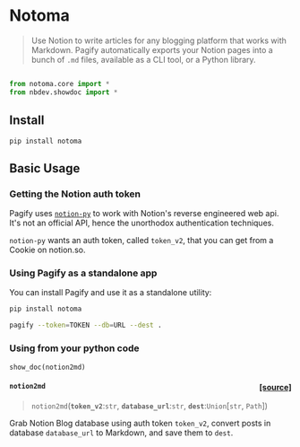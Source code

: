 # Notoma
> Use Notion to write articles for any blogging platform that works with Markdown. Pagify automatically exports your Notion pages into a bunch of `.md` files, available as a CLI tool, or a Python library.


```python

from notoma.core import *
from nbdev.showdoc import *
```

## Install

`pip install notoma`

## Basic Usage

### Getting the Notion auth token

Pagify uses [`notion-py`](https://github.com/jamalex/notion-py) to work with Notion's reverse engineered web api. It's not an official API, hence the unorthodox authentication techniques. 

`notion-py` wants an auth token, called `token_v2`, that you can get from a Cookie on notion.so.

### Using Pagify as a standalone app

You can install Pagify and use it as a standalone utility:

```bash
pip install notoma

pagify --token=TOKEN --db=URL --dest .

```

### Using from your python code

```python
show_doc(notion2md)
```


<h4 id="notion2md" class="doc_header"><code>notion2md</code><a href="https://github.com/xnutsive/pagify/tree/master/pagify/core.py#L73" class="source_link" style="float:right">[source]</a></h4>

> <code>notion2md</code>(**`token_v2`**:`str`, **`database_url`**:`str`, **`dest`**:`Union`\[`str`, `Path`\])

Grab Notion Blog database using auth token `token_v2`,
convert posts in database `database_url` to Markdown, and save them to `dest`.

